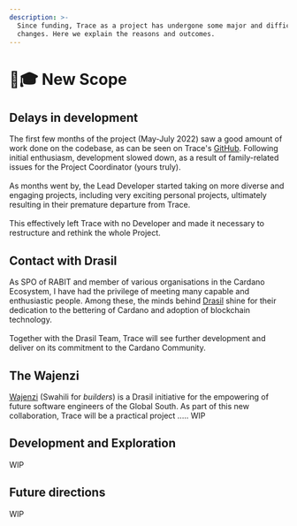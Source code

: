 ```yaml
---
description: >-
  Since funding, Trace as a project has undergone some major and difficult
  changes. Here we explain the reasons and outcomes.
---
```


# 👩🎓 New Scope

## Delays in development

The first few months of the project (May-July 2022) saw a good amount of work done on the codebase, as can be seen on Trace's [GitHub](https://github.com/CardanoTrace). Following initial enthusiasm, development slowed down, as a result of family-related issues for the Project Coordinator (yours truly). \
\
As months went by, the Lead Developer started taking on more diverse and engaging projects, including very exciting personal projects, ultimately resulting in their premature departure from Trace. \
\
This effectively left Trace with no Developer and made it necessary to restructure and rethink the whole Project. &#x20;

## Contact with Drasil

As SPO of RABIT and member of various organisations in the Cardano Ecosystem, I have had the privilege of meeting many capable and enthusiastic people. Among these, the minds behind [Drasil](https://drasil.io) shine for their dedication to the bettering of Cardano and adoption of blockchain technology.\
\
Together with the Drasil Team, Trace will see further development and deliver on its commitment to the Cardano Community.&#x20;

## The Wajenzi

[Wajenzi](https://www.canva.com/design/DAFYsOB\_K\_w/jo4UceR-DXYXA7glaOLuHQ/view) (Swahili for _builders_) is a Drasil initiative for the empowering of future software engineers of the Global South.  As part of this new collaboration, Trace will be a practical project ..... WIP&#x20;

## Development and Exploration

WIP

## Future directions&#x20;

WIP
